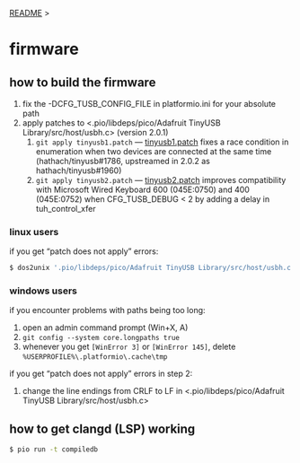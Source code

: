[README](../README.md) >

firmware
========

## how to build the firmware

1. fix the -DCFG_TUSB_CONFIG_FILE in platformio.ini for your absolute path
2. apply patches to <.pio/libdeps/pico/Adafruit TinyUSB Library/src/host/usbh.c> (version 2.0.1)
    1. `git apply tinyusb1.patch` — [tinyusb1.patch](tinyusb1.patch) fixes a race condition in enumeration when two devices are connected at the same time (hathach/tinyusb#1786, upstreamed in 2.0.2 as hathach/tinyusb#1960)
    2. `git apply tinyusb2.patch` — [tinyusb2.patch](tinyusb2.patch) improves compatibility with Microsoft Wired Keyboard 600 (045E:0750) and 400 (045E:0752) when CFG_TUSB_DEBUG < 2 by adding a delay in tuh_control_xfer

### linux users

if you get “patch does not apply” errors:

```sh
$ dos2unix '.pio/libdeps/pico/Adafruit TinyUSB Library/src/host/usbh.c'
```

### windows users

if you encounter problems with paths being too long:

1. open an admin command prompt (Win+X, A)
2. `git config --system core.longpaths true`
3. whenever you get `[WinError 3]` or `[WinError 145]`, delete `%USERPROFILE%\.platformio\.cache\tmp`

if you get “patch does not apply” errors in step 2:

1. change the line endings from CRLF to LF in <.pio/libdeps/pico/Adafruit TinyUSB Library/src/host/usbh.c>

## how to get clangd (LSP) working

```sh
$ pio run -t compiledb
```
